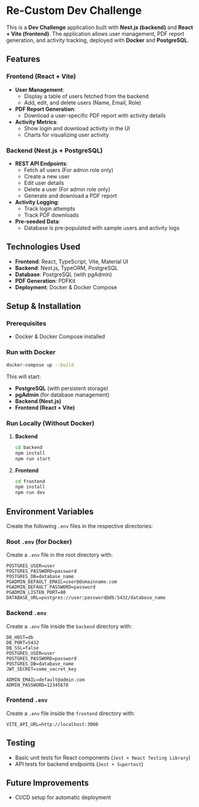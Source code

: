 # Re-Custom Dev Challenge

This is a **Dev Challenge** application built with **Nest.js (backend)** and **React + Vite (frontend)**. The application allows user management, PDF report generation, and activity tracking, deployed with **Docker** and **PostgreSQL**.

## Features

### Frontend (React + Vite)

- **User Management**:
  - Display a table of users fetched from the backend
  - Add, edit, and delete users (Name, Email, Role)
- **PDF Report Generation**:
  - Download a user-specific PDF report with activity details
- **Activity Metrics**:
  - Show login and download activity in the UI
  - Charts for visualizing user activity

### Backend (Nest.js + PostgreSQL)

- **REST API Endpoints**:
  - Fetch all users (For admin role only)
  - Create a new user
  - Edit user details
  - Delete a user (For admin role only)
  - Generate and download a PDF report
- **Activity Logging**:
  - Track login attempts
  - Track PDF downloads
- **Pre-seeded Data**:
  - Database is pre-populated with sample users and activity logs

## Technologies Used

- **Frontend**: React, TypeScript, Vite, Material UI
- **Backend**: Nest.js, TypeORM, PostgreSQL
- **Database**: PostgreSQL (with pgAdmin)
- **PDF Generation**: PDFKit
- **Deployment**: Docker & Docker Compose

## Setup & Installation

### Prerequisites

- Docker & Docker Compose installed

### Run with Docker

```bash
docker-compose up --build
```

This will start:

- **PostgreSQL** (with persistent storage)
- **pgAdmin** (for database management)
- **Backend (Nest.js)**
- **Frontend (React + Vite)**

### Run Locally (Without Docker)

1. **Backend**
   ```bash
   cd backend
   npm install
   npm run start
   ```
2. **Frontend**
   ```bash
   cd frontend
   npm install
   npm run dev
   ```

## Environment Variables

Create the following `.env` files in the respective directories:

### **Root `.env` (for Docker)**

Create a `.env` file in the root directory with:

```env
POSTGRES_USER=user
POSTGRES_PASSWORD=password
POSTGRES_DB=database_name
PGADMIN_DEFAULT_EMAIL=user@domainname.com
PGADMIN_DEFAULT_PASSWORD=password
PGADMIN_LISTEN_PORT=80
DATABASE_URL=postgres://user:password@db:5432/database_name
```

### **Backend `.env`**

Create a `.env` file inside the `backend` directory with:

```env
DB_HOST=db
DB_PORT=5432
DB_SSL=false
POSTGRES_USER=user
POSTGRES_PASSWORD=password
POSTGRES_DB=database_name
JWT_SECRET=some_secret_key

ADMIN_EMAIL=default@admin.com
ADMIN_PASSWORD=12345678
```

### **Frontend `.env`**

Create a `.env` file inside the `frontend` directory with:

```env
VITE_API_URL=http://localhost:3000
```

## Testing

- Basic unit tests for React components (`Jest + React Testing Library`)
- API tests for backend endpoints (`Jest + Supertest`)

## Future Improvements

- CI/CD setup for automatic deployment
